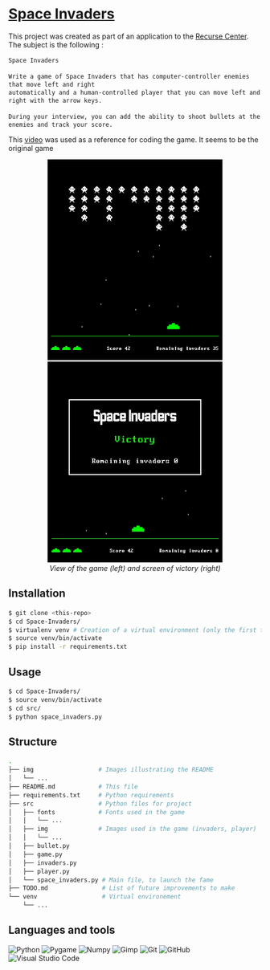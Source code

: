 # [Space Invaders](https://en.wikipedia.org/wiki/Space_Invaders)

This project was created as part of an application to the [Recurse
Center](https://www.recurse.com/). The subject is the following : 

```
Space Invaders

Write a game of Space Invaders that has computer-controller enemies that move left and right
automatically and a human-controlled player that you can move left and right with the arrow keys.

During your interview, you can add the ability to shoot bullets at the enemies and track your score.

```
This [video](https://youtu.be/MU4psw3ccUI?t=26) was used as a reference for coding the game.
It seems to be the original game

<p align="center">
  <img src="./img/game.jpg" height="400" />
  <img src="./img/victory.jpg" height="400" />
  <br> <em>View of the game (left) and screen of victory (right)</em>
</p>

## Installation

```sh
$ git clone <this-repo>
$ cd Space-Invaders/
$ virtualenv venv # Creation of a virtual environment (only the first time)
$ source venv/bin/activate
$ pip install -r requirements.txt
```
## Usage

```sh
$ cd Space-Invaders/
$ source venv/bin/activate
$ cd src/
$ python space_invaders.py
```

## Structure

```sh
.
├── img                  # Images illustrating the README
│   └── ...
├── README.md            # This file
├── requirements.txt     # Python requirements
├── src                  # Python files for project
│   ├── fonts            # Fonts used in the game
│   │   └── ...
│   ├── img              # Images used in the game (invaders, player)
│   │   └── ...
│   ├── bullet.py
│   ├── game.py
│   ├── invaders.py
│   ├── player.py
│   └── space_invaders.py # Main file, to launch the fame
├── TODO.md               # List of future improvements to make
└── venv                  # Virtual environement
    └── ...
```

## Languages and tools


![Python](https://img.shields.io/badge/-Python-3776AB?logo=Python&logoColor=white&style=for-the-badge)
![Pygame](https://img.shields.io/badge/-Pygame-deff3d?logo=Pygame&logoColor=white&style=for-the-badge) 
![Numpy](https://img.shields.io/badge/-NUMPY-013243?style=for-the-badge&logo=numpy&logoColor=white)
![Gimp](https://img.shields.io/badge/-GIMP-5C5543?style=for-the-badge&logo=gimp&logoColor=white)
![Git](https://img.shields.io/badge/git-F05032?style=for-the-badge&logo=git&logoColor=white)
![GitHub](https://img.shields.io/badge/github-181717?style=for-the-badge&logo=github&logoColor=white)
![Visual Studio Code](https://img.shields.io/badge/Visual%20Studio%20Code-5C2D91?style=for-the-badge&logo=visual-studio-code&logoColor=white)
